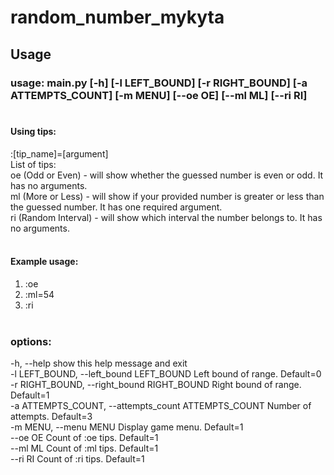 # random_number_mykyta
## Usage
  ### usage: main.py [-h] [-l LEFT_BOUND] [-r RIGHT_BOUND] [-a ATTEMPTS_COUNT] [-m MENU] [--oe OE] [--ml ML] [--ri RI]<br><br>

  #### Using tips:
  :[tip_name]=[argument]<br>
  List of tips:<br>
  oe (Odd or Even) - will show whether the guessed number is even or odd. It has no arguments.<br>
  ml (More or Less) - will show if your provided number is greater or less than the guessed number. It has one required argument.<br>
  ri (Random Interval) - will show which interval the number belongs to. It has no arguments.<br><br>

  #### Example usage:
  1) :oe <br>
  2) :ml=54<br>
  3) :ri<br><br>


### options:
-h, --help            show this help message and exit<br>
-l LEFT_BOUND, --left_bound LEFT_BOUND
                      Left bound of range. Default=0 <br>
-r RIGHT_BOUND, --right_bound RIGHT_BOUND
                      Right bound of range. Default=1<br>
-a ATTEMPTS_COUNT, --attempts_count ATTEMPTS_COUNT
                      Number of attempts. Default=3<br>
-m MENU, --menu MENU  Display game menu. Default=1<br>
--oe OE               Count of :oe tips. Default=1<br>
--ml ML               Count of :ml tips. Default=1<br>
--ri RI               Count of :ri tips. Default=1<br>
